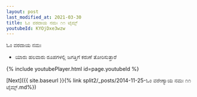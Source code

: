 ```yaml
---
layout: post
last_modified_at: 2021-03-30
title: ಓಂ ವರದಾಯ ನಮಃ ೧೧ ಟೈಮ್ಸ್
youtubeId: KYOjDxe3wzw
---
```

 
 
 ಓಂ ವರದಾಯ ನಮಃ  
 
 -  ಯಾರು ಹಲವಾರು ರೂಪಗಳಲ್ಲಿ ಜಗತ್ತಿಗೆ ಕರುಣೆ ತೋರಿಸುತ್ತಾರೆ 
 
  
 
  
 
 
 
 
 
 


{% include youtubePlayer.html id=page.youtubeId %}
 
[Next]({{ site.baseurl }}{% link  split2/_posts/2014-11-25-ಓಂ ವರೇಣ್ಯಾಯ ನಮಃ ೧೧ ಟೈಮ್ಸ್.md%})
 
